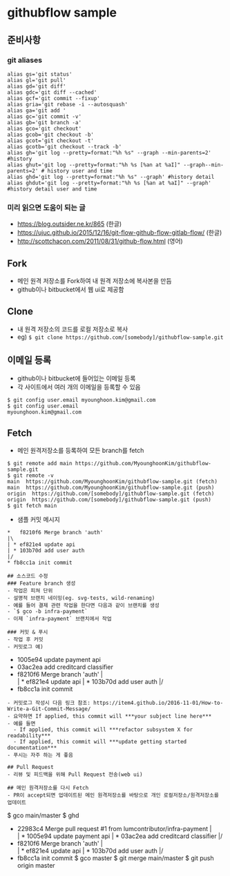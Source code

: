 # githubflow sample

## 준비사항

### git aliases
```
alias gs='git status'
alias gl='git pull'
alias gd='git diff'
alias gdc='git diff --cached'
alias gcf='git commit --fixup'
alias gria='git rebase -i --autosquash'
alias ga='git add '
alias gc='git commit -v'
alias gb='git branch -a'
alias gco='git checkout'
alias gcob='git checkout -b'
alias gcot='git checkout -t'
alias gcotb='git checkout --track -b'
alias gh='git log --pretty=format:"%h %s" --graph --min-parents=2' #history
alias ghut='git log --pretty=format:"%h %s [%an at %aI]" --graph--min-parents=2' # history user and time
alias ghd='git log --pretty=format:"%h %s" --graph' #history detail
alias ghdut='git log --pretty=format:"%h %s [%an at %aI]" --graph' #history detail user and time
```

### 미리 읽으면 도움이 되는 글
- https://blog.outsider.ne.kr/865 (한글)
- https://ujuc.github.io/2015/12/16/git-flow-github-flow-gitlab-flow/ (한글)
- http://scottchacon.com/2011/08/31/github-flow.html (영어)

## Fork
- 메인 원격 저장소를 Fork하여 내 원격 저장소에 복사본을 만듬
- github이나 bitbucket에서 웹 ui로 제공함

## Clone
- 내 원격 저장소의 코드를 로컬 저장소로 복사
- eg) `$ git clone https://github.com/[somebody]/githubflow-sample.git`

## 이메일 등록
- github이나 bitbucket에 들어있는 이메일 등록
- 각 사이트에서 여러 개의 이메일을 등록할 수 있음
````
$ git config user.email myounghoon.kim@gmail.com
$ git config user.email
myounghoon.kim@gmail.com
````

## Fetch
- 메인 원격저장소를 등록하여 모든 branch를 fetch
```
$ git remote add main https://github.com/MyounghoonKim/githubflow-sample.git
$ git remote -v
main  https://github.com/MyounghoonKim/githubflow-sample.git (fetch)
main  https://github.com/MyounghoonKim/githubflow-sample.git (push)
origin  https://github.com/[somebody]/githubflow-sample.git (fetch)
origin  https://github.com/[somebody]/githubflow-sample.git (push)
$ git fetch main
```
- 샘플 커밋 메시지
```
*   f8210f6 Merge branch 'auth'
|\
| * ef821e4 update api
| * 103b70d add user auth
|/
* fb8cc1a init commit

## 소스코드 수정
### Feature branch 생성
- 작업은 피쳐 단위
- 설명적 브랜치 네이밍(eg. svg-tests, wild-renaming)
- 예를 들어 결제 관련 작업을 한다면 다음과 같이 브랜치를 생성
- `$ gco -b infra-payment`
- 이제 `infra-payment` 브랜치에서 작업

### 커밋 & 푸시
- 작업 후 커밋
- 커밋로그 예)
```
* 1005e94 update payment api
* 03ac2ea add creditcard classifier
*   f8210f6 Merge branch 'auth'
|\
| * ef821e4 update api
| * 103b70d add user auth
|/
* fb8cc1a init commit
```
- 커밋로그 작성시 다음 링크 참조: https://item4.github.io/2016-11-01/How-to-Write-a-Git-Commit-Message/
- 요약하면 If applied, this commit will ***your subject line here***
- 예를 들면
  - If applied, this commit will ***refactor subsystem X for readability***
  - If applied, this commit will ***update getting started documentation***
- 푸시는 자주 하는 게 좋음

## Pull Request
- 리뷰 및 피드백을 위해 Pull Request 전송(web ui)

## 메인 원격저장소를 다시 Fetch
- PR이 accept되면 업데이트된 메인 원격저장소를 바탕으로 개인 로컬저장소/원격저장소를 업데이트
````
$ gco main/master
$ ghd
*   22983c4 Merge pull request #1 from lumcontributor/infra-payment
|\
| * 1005e94 update payment api
| * 03ac2ea add creditcard classifier
|/
*   f8210f6 Merge branch 'auth'
|\
| * ef821e4 update api
| * 103b70d add user auth
|/
* fb8cc1a init commit
$ gco master
$ git merge main/master
$ git push origin master